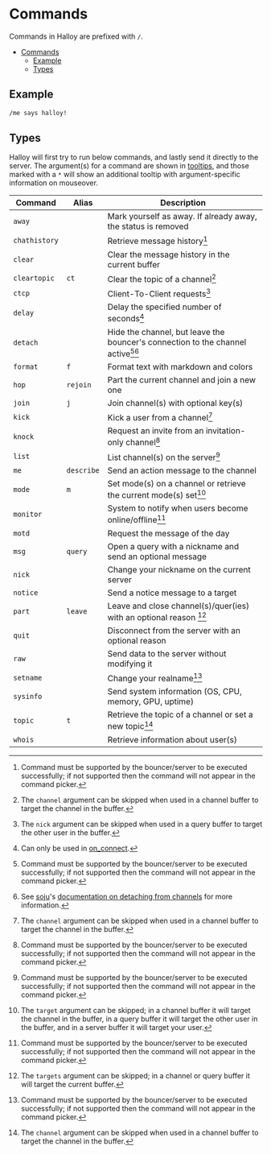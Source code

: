 # Commands

Commands in Halloy are prefixed with `/`.

- [Commands](#commands)
  - [Example](#example)
  - [Types](#types)

## Example

```sh
/me says halloy!
```

## Types

Halloy will first try to run below commands, and lastly send it directly to the server.
The argument(s) for a command are shown in [tooltips](configuration/tooltips.md), and those marked with a `*` will show an additional tooltip with argument-specific information on mouseover.

| Command       | Alias      | Description                                                                        |
| ------------- | ---------- | ---------------------------------------------------------------------------------- |
| `away`        |            | Mark yourself as away. If already away, the status is removed                      |
| `chathistory` |            | Retrieve message history[^5]                                                       |
| `clear`       |            | Clear the message history in the current buffer                                    |
| `cleartopic`  | `ct`       | Clear the topic of a channel[^1]                                                   |
| `ctcp`        |            | Client-To-Client requests[^2]                                                      |
| `delay`       |            | Delay the specified number of seconds[^7]                                          |
| `detach`      |            | Hide the channel, but leave the bouncer's connection to the channel active[^5][^6] |
| `format`      | `f`        | Format text with markdown and colors                                               |
| `hop`         | `rejoin`   | Part the current channel and join a new one                                        |
| `join`        | `j`        | Join channel(s) with optional key(s)                                               |
| `kick`        |            | Kick a user from a channel[^1]                                                     |
| `knock`       |            | Request an invite from an invitation-only channel[^5]                              |
| `list`        |            | List channel(s) on the server[^5]                                                  |
| `me`          | `describe` | Send an action message to the channel                                              |
| `mode`        | `m`        | Set mode(s) on a channel or retrieve the current mode(s) set[^3]                   |
| `monitor`     |            | System to notify when users become online/offline[^5]                              |
| `motd`        |            | Request the message of the day                                                     |
| `msg`         | `query`    | Open a query with a nickname and send an optional message                          |
| `nick`        |            | Change your nickname on the current server                                         |
| `notice`      |            | Send a notice message to a target                                                  |
| `part`        | `leave`    | Leave and close channel(s)/quer(ies) with an optional reason [^4]                  |
| `quit`        |            | Disconnect from the server with an optional reason                                 |
| `raw`         |            | Send data to the server without modifying it                                       |
| `setname`     |            | Change your realname[^5]                                                           |
| `sysinfo`     |            | Send system information (OS, CPU, memory, GPU, uptime)                             |
| `topic`       | `t`        | Retrieve the topic of a channel or set a new topic[^1]                             |
| `whois`       |            | Retrieve information about user(s)                                                 |

[^1]: The `channel` argument can be skipped when used in a channel buffer to target the channel in the buffer.
[^2]: The `nick` argument can be skipped when used in a query buffer to target the other user in the buffer.
[^3]: The `target` argument can be skipped; in a channel buffer it will target the channel in the buffer, in a query buffer it will target the other user in the buffer, and in a server buffer it will target your user.
[^4]: The `targets` argument can be skipped; in a channel or query buffer it will target the current buffer.
[^5]: Command must be supported by the bouncer/server to be executed successfully; if not supported then the command will not appear in the command picker.
[^6]: See [soju](https://soju.im/)'s [documentation on detaching from channels](https://man.sr.ht/chat.sr.ht/bouncer-usage.md#detaching-from-channels) for more information.
[^7]: Can only be used in [on_connect](./configuration/servers/README.md#on_connect).
